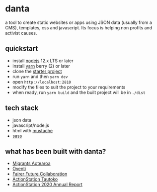 # danta
a tool to create static websites or apps using JSON data (usually from a CMS), templates, css and javascript. Its focus is helping non profits and activist causes.

## quickstart
- install [nodejs](https://nodejs.org/en/) 12.x LTS or later
- install [yarn](https://yarnpkg.com/getting-started/install) berry (2) or later
- clone the [starter project](https://github.com/oventi/danta_calf)
- run `yarn` and then `yarn dev`
- open `http://localhost:2810`
- modify the files to suit the project to your requirements
- when ready, run `yarn build` and the built project will be in `./dist`

## tech stack
- json data
- javascript/node.js
- html with [mustache](https://github.com/janl/mustache.js)
- [sass](https://sass-lang.com/)

## what has been built with danta?
- [Migrants Aotearoa](https://migrantsaotearoa.org.nz/)
- [Oventi](https://oventi.org/)
- [Fairer Future Collaboration](https://fairerfuture.org.nz/)
- [ActionStation Tautoko](https://actionstation.org.nz/tautoko)
- [ActionStation 2020 Annual Report](https://actionstation.org.nz/annual-reports/2020)
